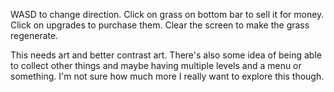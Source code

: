 WASD to change direction. Click on grass on bottom bar to sell it for money. Click on upgrades to purchase them. Clear the screen to make the grass regenerate.

This needs art and better contrast art. There's also some idea of being able to collect other things and maybe having multiple levels and a menu or something. I'm not sure how much more I really want to explore this though.
